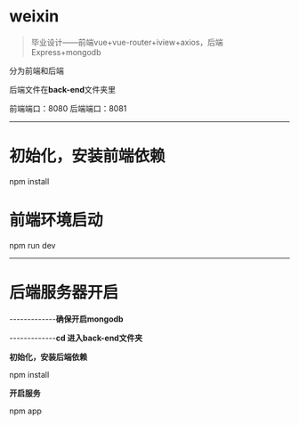 # weixin

> 毕业设计——前端vue+vue-router+iview+axios，后端Express+mongodb

分为前端和后端

后端文件在**back-end**文件夹里

前端端口：8080
后端端口：8081


----------


# 初始化，安装前端依赖
npm install

# 前端环境启动
npm run dev


----------


# 后端服务器开启
-------------**确保开启mongodb**

-------------**cd 进入back-end文件夹**

**初始化，安装后端依赖**

npm install

**开启服务**

npm app